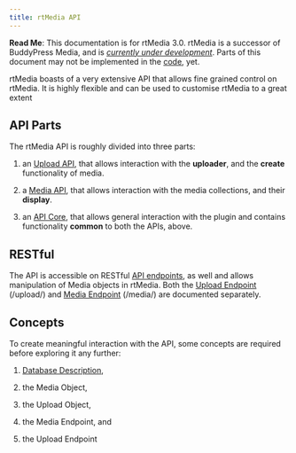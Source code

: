 ```yaml
---
title: rtMedia API
---
```


**Read Me**: This documentation is for rtMedia 3.0. rtMedia is a successor of BuddyPress Media, and is [_currently under development_](https://rtcamp.com/news/getting-ready-for-rtmedia/). Parts of this document may not be implemented in the [code](https://github.com/rtCamp/buddypress-media/tree/rtmedia), yet.


rtMedia boasts of a very extensive API that allows fine grained control on rtMedia. It is highly flexible and can be used to customise rtMedia to a great extent


## API Parts


The rtMedia API is roughly divided into three parts:



	
  1. an [Upload API](hthttp://rtcamp.com/buddypress-media/docs/developer/rtmedia-api/upload-api), that allows interaction with the **uploader**, and the **create** functionality of media.

	
  2. a [Media API](https://rtcamp.com/rtmedia/docs/developer/rtmedia-api/media-api), that allows interaction with the media collections, and their **display**.

	
  3. an [API Core](https://rtcamp.com/rtmedia/docs/developer/rtmedia-api/api-core/), that allows general interaction with the plugin and contains functionality **common** to both the APIs, above.




## RESTful


The API is accessible on RESTful [API endpoints](https://rtcamp.com/rtmedia/docs/developer/rtmedia-api/endpoints/), as well and allows manipulation of Media objects in rtMedia. Both the [Upload Endpoint](https://rtcamp.com/rtmedia/docs/developer/rtmedia-api/endpoints/upload-endpoint) (/upload/) and [Media Endpoint](https://rtcamp.com/rtmedia/docs/developer/rtmedia-api/endpoints/media-endpoint) (/media/) are documented separately.


## Concepts


To create meaningful interaction with the API, some concepts are required before exploring it any further:



	
  1. [Database Description](https://rtcamp.com/rtmedia/docs/developer/database-description/),

	
  2. the Media Object,

	
  3. the Upload Object,

	
  4. the Media Endpoint, and

	
  5. the Upload Endpoint


